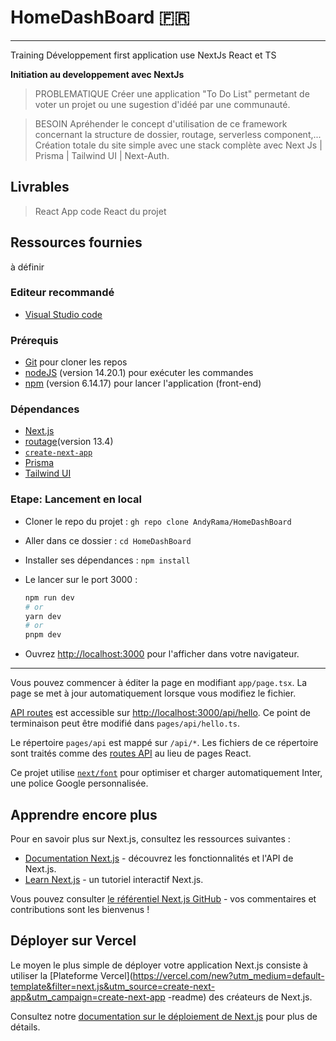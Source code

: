 # HomeDashBoard 🇫🇷

<!-- https://andy-rb.com/ -->

------------------------------------------------

Training Développement first application use NextJs React et TS

**Initiation au developpement avec NextJs**

> PROBLEMATIQUE
Créer une application "To Do List" permetant de voter un projet ou une sugestion d'idéé par une communauté.

> BESOIN
Apréhender le concept d'utilisation de ce framework concernant la structure de dossier, routage, serverless component,...
Création totale du site simple avec une stack complète avec Next Js | Prisma | Tailwind UI | Next-Auth.

## Livrables

> React App
> code React du projet

## Ressources fournies

à définir
<!-- - [maquette UI](https://airbnb.com) -->

### Editeur recommandé

* [Visual Studio code](https://code.visualstudio.com/)

### Prérequis

* [Git](https://git-scm.com/) pour cloner les repos
* [nodeJS](https://nodejs.org/fr/) (version 14.20.1) pour exécuter les commandes
* [npm](https://www.npmjs.com/) (version 6.14.17) pour lancer l'application (front-end)

### Dépendances
* [Next.js](https://nextjs.org/) 
* [routage](https://nextjs.org/blog/next-13-4)(version 13.4)
* [`create-next-app`](https://github.com/vercel/next.js/tree/canary/packages/create-next-app)
* [Prisma](https://nextjs.org/) 
* [Tailwind UI](https://tailwindui.com/)

### Etape: Lancement en local

- Cloner le repo du projet : `gh repo clone AndyRama/HomeDashBoard`
- Aller dans ce dossier : `cd HomeDashBoard `
- Installer ses dépendances : `npm install`
- Le lancer sur le port 3000 : 

  ```bash
  npm run dev
  # or
  yarn dev
  # or
  pnpm dev
  ```

- Ouvrez [http://localhost:3000](http://localhost:3000) pour l'afficher dans votre navigateur.

---------------------------

Vous pouvez commencer à éditer la page en modifiant `app/page.tsx`. La page se met à jour automatiquement lorsque vous modifiez le fichier.

[API routes](https://nextjs.org/docs/api-routes/introduction) est accessible sur [http://localhost:3000/api/hello](http://localhost:3000/api/hello ). Ce point de terminaison peut être modifié dans `pages/api/hello.ts`.

Le répertoire `pages/api` est mappé sur `/api/*`. Les fichiers de ce répertoire sont traités comme des [routes API](https://nextjs.org/docs/api-routes/introduction) au lieu de pages React.

Ce projet utilise [`next/font`](https://nextjs.org/docs/basic-features/font-optimization) pour optimiser et charger automatiquement Inter, une police Google personnalisée.

## Apprendre encore plus

Pour en savoir plus sur Next.js, consultez les ressources suivantes :

- [Documentation Next.js](https://nextjs.org/docs) - découvrez les fonctionnalités et l'API de Next.js.
- [Learn Next.js](https://nextjs.org/learn) - un tutoriel interactif Next.js.

Vous pouvez consulter [le référentiel Next.js GitHub](https://github.com/vercel/next.js/) - vos commentaires et contributions sont les bienvenus !

## Déployer sur Vercel

Le moyen le plus simple de déployer votre application Next.js consiste à utiliser la [Plateforme Vercel](https://vercel.com/new?utm_medium=default-template&filter=next.js&utm_source=create-next-app&utm_campaign=create-next-app -readme) des créateurs de Next.js.

Consultez notre [documentation sur le déploiement de Next.js](https://nextjs.org/docs/deployment) pour plus de détails.